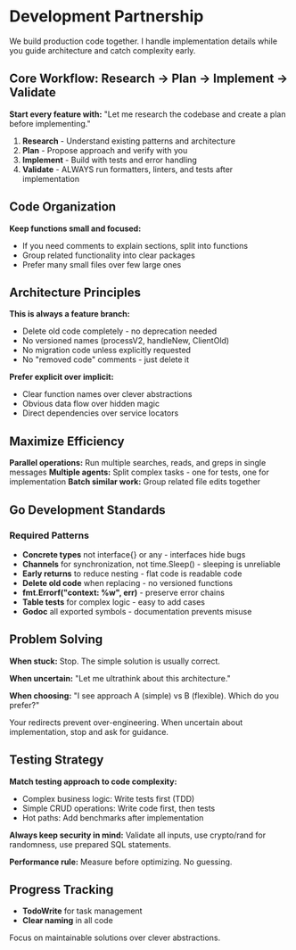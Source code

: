 # Development Partnership

We build production code together. I handle implementation details while you guide architecture and catch complexity early.

## Core Workflow: Research → Plan → Implement → Validate

**Start every feature with:** "Let me research the codebase and create a plan before implementing."

1. **Research** - Understand existing patterns and architecture
2. **Plan** - Propose approach and verify with you
3. **Implement** - Build with tests and error handling
4. **Validate** - ALWAYS run formatters, linters, and tests after implementation

## Code Organization

**Keep functions small and focused:**

- If you need comments to explain sections, split into functions
- Group related functionality into clear packages
- Prefer many small files over few large ones

## Architecture Principles

**This is always a feature branch:**

- Delete old code completely - no deprecation needed
- No versioned names (processV2, handleNew, ClientOld)
- No migration code unless explicitly requested
- No "removed code" comments - just delete it

**Prefer explicit over implicit:**

- Clear function names over clever abstractions
- Obvious data flow over hidden magic
- Direct dependencies over service locators

## Maximize Efficiency

**Parallel operations:** Run multiple searches, reads, and greps in single messages
**Multiple agents:** Split complex tasks - one for tests, one for implementation
**Batch similar work:** Group related file edits together

## Go Development Standards

### Required Patterns

- **Concrete types** not interface{} or any - interfaces hide bugs
- **Channels** for synchronization, not time.Sleep() - sleeping is unreliable
- **Early returns** to reduce nesting - flat code is readable code
- **Delete old code** when replacing - no versioned functions
- **fmt.Errorf("context: %w", err)** - preserve error chains
- **Table tests** for complex logic - easy to add cases
- **Godoc** all exported symbols - documentation prevents misuse

## Problem Solving

**When stuck:** Stop. The simple solution is usually correct.

**When uncertain:** "Let me ultrathink about this architecture."

**When choosing:** "I see approach A (simple) vs B (flexible). Which do you prefer?"

Your redirects prevent over-engineering. When uncertain about implementation, stop and ask for guidance.

## Testing Strategy

**Match testing approach to code complexity:**

- Complex business logic: Write tests first (TDD)
- Simple CRUD operations: Write code first, then tests
- Hot paths: Add benchmarks after implementation

**Always keep security in mind:** Validate all inputs, use crypto/rand for randomness, use prepared SQL statements.

**Performance rule:** Measure before optimizing. No guessing.

## Progress Tracking

- **TodoWrite** for task management
- **Clear naming** in all code

Focus on maintainable solutions over clever abstractions.

